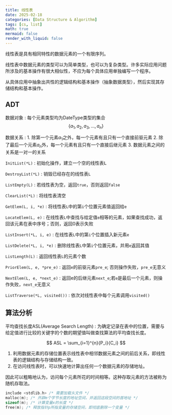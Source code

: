```yaml
---
title: 线性表
date: 2025-02-18
categories: [Data Structure & Algorithm]
tags: [cs, list]
math: true
mermaid: false
render_with_liquid: false
---
```


线性表是具有相同特性的数据元素的一个有限序列。

线性表中数据元素的类型可以为简单类型，也可以为复杂类型。许多实际应用问题所涉及的基本操作有很大相似性，不应为每个具体应用单独编写一个程序。

从具体应用中抽象出共性的逻辑结构和基本操作（抽象数据类型），然后实现其存储结构和基本操作。

## ADT

数据对象
: 每个元素类型均为DateType类型的集合 $$\{ a_1, a_2, a_3, ..., a_n \}$$

数据关系
:   1. 除第一个元素$a_1$之外，每一个元素有且只有一个直接前驱元素
    2. 除了最后一个元素$a_n$外，每一个元素有且只有一个直接后继元素
    3. 数据元素之间的关系是一对一的关系

`InitList(*L)` 
: 初始化操作，建立一个空的线性表<kbd>L</kbd>

`DestroyList(*L)` 
: 销毁已经存在的线性表`L`

`ListEmpty(L)` 
: 若线性表为空，返回`true`，否则返回`false`

`ClearList(*L)` 
: 将线性表清空

`GetElem(L, i, *e)` 
: 将线性表`L`中的第`i`个位置元素值返回给`e`

`LocateElem(L, e)` 
: 在线性表`L`中查找与给定值`e`相等的元素，如果查找成功，返回该元素在表中序号；否则，返回0表示失败

`ListInsert(*L, i, e)` 
: 在线性表`L`中的第`i`个位置插入新元素`e`

`ListDelete(*L, i, *e)` 
: 删除线性表`L`中第`i`个位置元素，并用`e`返回其值

`ListLength(L)` 
: 返回线性表`L`的元素个数

`PriorElem(L, e, *pre_e)` 
: 返回`e`的前驱元素`pre_e`; 否则操作失败，`pre_e`无意义

`NextElem(L, e, *next_e)` 
: 返回e的后继元素`next_e`;若`e`是最后一个元素，则操作失败，`next_e`无意义

`ListTraverse(*L, visited())` 
: 依次对线性表中每个元素调用`visited()`

## 算法分析

平均查找长度ASL(Average Search Length)
: 为确定记录在表中的位置，需要与给定值进行比较的关键字的个数的期望值叫做查找算法的平均查找长度。

$$
ASL = \sum_{i=1}^{n}{P_i}{C_i}
$$

1. 利用数据元素的存储位置表示线性表中相邻数据元素之间的前后关系，即线性表的逻辑结构与存储结构一致。
2. 在访问线性表时，可以快速地计算出任何一个数据元素的存储地址。

因此可以粗略地认为，访问每个元素所花的时间相等。这种存取元素的方法被称为随机存取法。

```c
include <stdlib.h> /* 需要加载头文件 */
malloc(m); /* 开辟m个字节长度的地址空间，并返回这段空间的首地址 */
sizeof(m); /* 计算变量x的长度 */
free(m); /* 释放指针p所指变量的存储空间，即彻底删除一个变量 */
```











